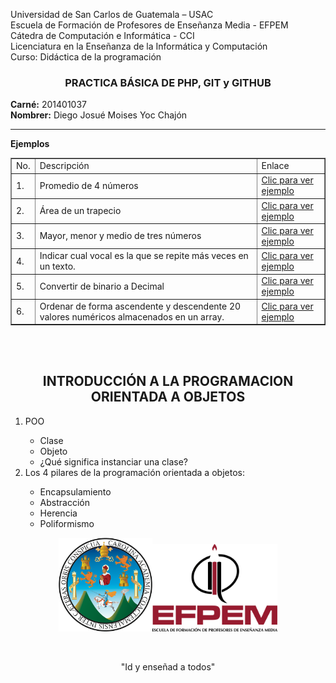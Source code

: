 Universidad de San Carlos de Guatemala – USAC<br>
Escuela de Formación de Profesores de Enseñanza Media - EFPEM<br>
Cátedra de Computación e Informática - CCI<br>
Licenciatura en la Enseñanza de la Informática y Computación<br>
Curso: Didáctica de la programación<br>

<h3 align=center>PRACTICA BÁSICA DE PHP, GIT y GITHUB</h3>
<b>Carné:</b> 201401037<br>
<b>Nombrer:</b> Diego Josué Moises Yoc Chajón<br>
<hr>

<b>Ejemplos</b><br>

<table border=1>
	<tr>
		<td>No.</td>
		<td>Descripción</td>
		<td>Enlace</td>
	</tr>
	<tr>
		<td>1.</td>
		<td>Promedio de 4 números</td>
		<td><a href="PHP/Ejemplo1.php">Clic para ver ejemplo</a></td>
	</tr>
	<tr>
		<td>2.</td>
		<td>Área de un trapecio</td>
		<td><a href="PHP/Ejemplo2.php">Clic para ver ejemplo</a></td>
	</tr>
	<tr>
		<td>3.</td>
		<td>Mayor, menor y medio de tres números</td>
		<td><a href="PHP/Ejemplo3.php">Clic para ver ejemplo</a></td>
	</tr>
	<tr>
		<td>4.</td>
		<td>Indicar cual vocal es la que se repite más veces en un texto.</td>
		<td><a href="PHP/Ejemplo4.php">Clic para ver ejemplo</a></td>
	</tr>
	<tr>
		<td>5.</td>
		<td>Convertir de binario a Decimal</td>
		<td><a href="PHP/Ejemplo5.php">Clic para ver ejemplo</a></td>
	</tr>
	<tr>
		<td>6.</td>
		<td>Ordenar de forma ascendente y descendente 20 valores numéricos almacenados en un array.</td>
		<td><a href="PHP/Ejemplo6.php">Clic para ver ejemplo</a></td>
	</tr>
</table> <br><br>
<h2 align=center>INTRODUCCIÓN A LA PROGRAMACION ORIENTADA A OBJETOS</h2>
<ol>
	<li>POO</li>
		<ul>
			<li>Clase</li>
			<li>Objeto</li>
			<li>¿Qué significa instanciar una clase?</li>
		</ul>
	<li>Los 4 pilares de la programación orientada a objetos:</li>
		<ul>
			<li>Encapsulamiento</li>
			<li>Abstracción</li>
			<li>Herencia</li>
			<li>Poliformismo</li>
		</ul>
</ol>

<p align=center><img src="img/usac.png" width="150"><img src="img/efpem.png" width="200"></p><br>
<p align=center>"Id y enseñad a todos"</p>
